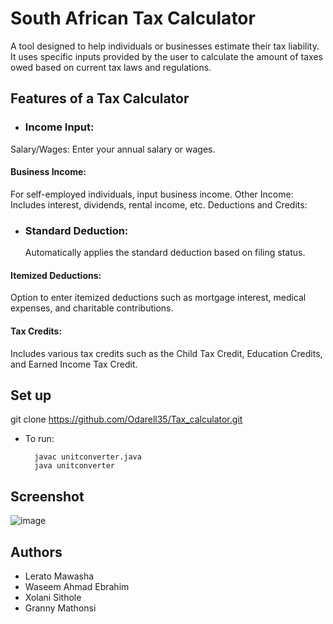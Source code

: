 # South African Tax Calculator

A tool designed to help individuals or businesses estimate their tax liability. It uses specific inputs provided by the user to calculate the amount of taxes owed based on current tax laws and regulations.

## Features of a Tax Calculator

- ### Income Input:

Salary/Wages:
Enter your annual salary or wages.

#### Business Income:

For self-employed individuals, input business income.
Other Income: Includes interest, dividends, rental income, etc.
Deductions and Credits:

- ### Standard Deduction:
  Automatically applies the standard deduction based on filing status.

#### Itemized Deductions:

Option to enter itemized deductions such as mortgage interest, medical expenses, and charitable contributions.

#### Tax Credits:

Includes various tax credits such as the Child Tax Credit, Education Credits, and Earned Income Tax Credit.

## Set up

git clone https://github.com/Odarell35/Tax_calculator.git

- To run:

        javac unitconverter.java
        java unitconverter

## Screenshot
![image](https://github.com/user-attachments/assets/75acb7b1-b252-4c2a-947e-d5317be86f0b)

## Authors
- Lerato Mawasha
- Waseem Ahmad Ebrahim
- Xolani Sithole
- Granny Mathonsi
